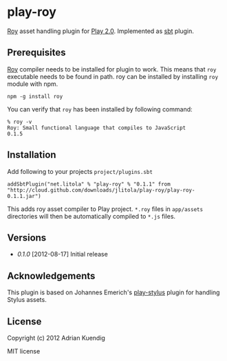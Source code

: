 play-roy
=========

[Roy][roy] asset handling plugin for [Play 2.0][play]. Implemented as [sbt][sbt] plugin.

Prerequisites
-------------

[Roy][roy] compiler needs to be installed for plugin to work. This means that `roy` executable
needs to be found in path. roy can be installed by installing `roy` module with npm.

	npm -g install roy

You can verify that `roy` has been installed by following command:

	% roy -v
	Roy: Small functional language that compiles to JavaScript
	0.1.5


Installation
------------

Add following to your projects `project/plugins.sbt`

	addSbtPlugin("net.litola" % "play-roy" % "0.1.1" from "http://cloud.github.com/downloads/jlitola/play-roy/play-roy-0.1.1.jar")

This adds roy asset compiler to Play project. `*.roy` files in `app/assets` 
directories will then be automatically compiled to `*.js` files.

Versions
--------

* *0.1.0* [2012-08-17] Initial release

Acknowledgements
----------------

This plugin is based on Johannes Emerich's [play-stylus][play-stylus] plugin for handling 
Stylus assets.

License
-------

Copyright (c) 2012 Adrian Kuendig

MIT license

[roy]: http://roy.brianmckenna.org/
[play]: http://www.playframework.org/
[sbt]: https://github.com/harrah/xsbt
[play-stylus]: https://github.com/knuton/play-stylus
